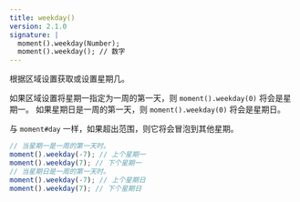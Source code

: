 ```yaml
---
title: weekday()
version: 2.1.0
signature: |
  moment().weekday(Number);
  moment().weekday(); // 数字
---
```


根据区域设置获取或设置星期几。

如果区域设置将星期一指定为一周的第一天，则 `moment().weekday(0)` 将会是星期一。
如果星期日是一周的第一天，则 `moment().weekday(0)` 将会是星期日。

与 `moment#day` 一样，如果超出范围，则它将会冒泡到其他星期。

```javascript
// 当星期一是一周的第一天时。
moment().weekday(-7); // 上个星期一
moment().weekday(7); // 下个星期一
// 当星期日是一周的第一天时。
moment().weekday(-7); // 上个星期日
moment().weekday(7); // 下个星期日
```
